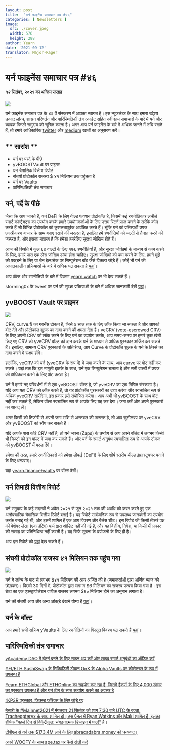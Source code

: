 ```yaml
---
layout: post
title:  "यर्न फाइनेंस समाचार पत्र #४६"
categories: [ Newsletters ]
image:
  src: ./cover.jpeg
  width: 576
  height: 288
author: Yearn
date: '2021-09-12'
translator: Major-Rager
---
```


# यर्न फाइनेंस समाचार पत्र #४६ 
#### १२  सितंबर, २०२१  का अन्तिम सप्ताह


![](/_posts/_newsletters/Yearn-Finance-Newsletter-46/cover.jpeg?w=880&h=440)

यर्न फाइनेंस समाचार पत्र के ४६ वें संस्करण में आपका स्वागत है। इस न्यूजलेटर के साथ हमारा उद्देश्य उत्पाद लॉन्च, शासन परिवर्तन और पारिस्थितिकी तंत्र अपडेट सहित नवीनतम समाचारों के बारे में यर्न और व्यापक क्रिप्टो समुदाय को सूचित करना है। अगर आप यर्न फाइनेंस के बारे में अधिक जानने में रुचि रखते हैं, तो हमारे आधिकारिक [twitter](https://twitter.com/iearnfinance) और [medium](https://medium.com/iearn) खातों का अनुसरण करें।

## ** सारांश **

- यर्न पर परदे के पीछे  
- yvBOOSTVault पर प्राइमर  
- यर्न त्रैमासिक वित्तीय रिपोर्ट  
- संचयी प्रोटोकॉल राजस्व $ ४१ मिलियन तक पहुंचता है   
- यर्न पर Vaults  
- पारिस्थितिकी तंत्र समाचार
    

## **यर्न, पर्दे के पीछे**

जैसा कि आप जानते हैं, यर्न DeFi के लिए यील्ड फंक्शन प्रोटोकॉल है, जिसमें कई रणनीतिकार लचीले स्मार्ट कॉन्ट्रैक्ट्स का उपयोग करके हमारे उपयोगकर्ताओं के लिए उत्तम रिटर्न प्राप्त करने के तरीके कोड करते हैं जो विभिन्न प्रोटोकॉल को कुशलतापूर्वक आवंतित करते हैं। चूंकि यर्न को प्रतिस्पर्धी उपज एकत्रीकरण बाजार के साथ बनाए रखने की जरूरत है, इसलिए हमें रणनीतियों को जल्दी से तैनात करने की जरूरत है, और इसका मतलब है कि हमेशा हमरेलिए सुरक्षा जोखिम होते हैं।

आज की स्थिति में कुल ६४ वाल्टों के लिए १७६ रणनीतियाँ हैं, और सुरक्षा जोखिमों के माध्यम से काम करने के लिए, हमारे पास एक ठोस जोखिम ढांचा होना चाहिए। सुरक्षा जोखिमों को कम करने के लिए, हमने मुद्दों को पकड़ने के लिए या चेन हेल्थचेक पर सिम्युलेशन बॉट जैसे विकल्प जोड़े हैं। कोई भी यर्न की आपातकालीन प्रक्रियाओं के बारे में अधिक पढ़ सकता है [यहां](https://github.com/yearn/yearn-devdocs/blob/master/docs/developers/v2/EMERGENCY.md)।

आप वॉल्ट और रणनीतियों के बारे में विवरण [yearn.watch](https://yearn.watch/) पर भी देख सकते हैं।

storming0x के tweet पर यर्न की सुरक्षा प्रक्रियाओं के बारे में अधिक जानकारी देखें [यहां](https://twitter.com/storming0x/status/1436851219864059906)।

## **yvBOOST Vault पर प्राइमर**

![](/_posts/_newsletters/Yearn-Finance-Newsletter-46/image2.jpg?w=1456&h=753)

CRV, curve.fi का गवर्नेंस टोकन है, जिसे ४ साल तक के लिए लॉक किया जा सकता है और आपको वोट देने और प्रोटोकॉल शुल्क का दावा करने की क्षमता देता है। veCRV (vote-escrowed CRV) के लिए अपनी CRV को लॉक करने के लिए यर्न का उपयोग करके, आप समय-समय पर हमारे कुछ खेती किए गए CRV को yveCRV वॉल्ट को दान करके यर्न के माध्यम से अधिक पुरस्कार अर्जित कर सकते हैं। इसलिए, सामान्य CRV पुरस्कारों के अतिरिक्त, आप Curve के प्रोटोकॉल शुल्क के यर्न के हिस्से का दावा करने में सक्षम होंगे।

हालाँकि, veCRV को यर्न (yveCRV के रूप में) में जमा करने के साथ, आप curve पर वोट नहीं कर सकते। यहां तक कि इस मामूली झटके के साथ, यर्न एक सिम्युलेशन चलाता है और सभी वाल्टों में उपज को अधिकतम करने के लिए वोट करता है।

यर्न में हमारे नए परिवर्धनों में से एक yvBOOST वॉल्ट है, जो yveCRV का एक मिश्रित संस्करण है। यदि आप यहां CRV को लॉक करते हैं, तो यह प्रोटोकॉल पुरस्कारों का दावा करेगा और स्वचालित रूप से अधिक yveCRV खरीदेगा, इस प्रकार इसे संयोजित करेगा। आप अभी भी yvBOOST के साथ वोट नहीं कर सकते हैं, लेकिन वॉल्ट स्वचालित रूप से आपके लिए यह कर देगा। जमा करें और अपने पुरस्कारों का आनंद लें।

अगर किसी को तिजोरी से अपनी जमा राशि से अस्तबल की जरूरत है, तो आप सुशीलवप पर yveCRV और yvBOOST को स्वैप कर सकते हैं।

यदि आपके पास कोई CRV नहीं है, तो यर्न जपस (Zaps) के उप्योग से आप अपने वॉलेट में लगभग किसी भी क्रिप्टो को इन वॉल्ट में जमा कर सकते हैं। और यर्न के स्मार्ट अनुबंध स्वचालित रूप से आपके टोकन को yvBOOST में बदल देंगे।

हमेशा की तरह, हमारे रणनीतिकारों को हमेशा डीफई (DeFi) के लिए शीर्ष स्तरीय यील्ड इंफ्रास्ट्रक्चर बनाने के लिए धन्यवाद।

यहां [yearn.finance/vaults](https://yearn.finance/vaults) पर वॉल्ट देखें।

## **यर्न तिमाही वित्तीय रिपोर्ट**

![](/_posts/_newsletters/Yearn-Finance-Newsletter-46/image3.jpg?w=1276&h=429)

यर्न समुदाय के कई सदस्यों ने अप्रैल २०२१ से जून २०२१ तक की अवधि को कवर करते हुए एक अनौपचारिक त्रैमासिक वित्तीय रिपोर्ट बनाई है। यह रिपोर्ट सार्वजनिक रूप से उपलब्ध जानकारी का उपयोग करके बनाई गई थी, और इसमें शामिल हैं एक आय विवरण और बैलेंस शीट। इस रिपोर्ट की किसी तीसरे पक्ष की पेशेवर लेखा (एकाउंटिंग) फर्म द्वारा ऑडिट नहीं की गई है, और यह वित्तीय, निवेश, या किसी भी प्रकार की सलाह का प्रतिनिधित्व नहीं करती है। यह सिर्फ सूचना के प्रयोजनों के लिए ही है।

आप इस रिपोर्ट को [यहां](https://github.com/yearn/yearn-pm/blob/master/financials/reports/2021Q2-yearn-quarterly-report.pdf) देख सकते हैं।

## **संचयी प्रोटोकॉल राजस्व ४१ मिलियन तक पहुंच गया**

![](/_posts/_newsletters/Yearn-Finance-Newsletter-46/image4.jpg?w=1456&h=828)

यर्न ने लॉन्च के बाद से लगभग $४१ मिलियन  की आय अर्जित की है (जमाकर्ताओं द्वारा अर्जित ब्याज को छोड़कर)। पिछले 30 दिनों में, प्रोटोकॉल द्वारा लगभग $6 मिलियन का राजस्व उत्पन्न किया गया है। इस डेटा का एक एक्स्ट्रापोलेशन वार्षिक राजस्व लगभग $६० मिलियन होने का अनुमान लगाता है।

यर्न की संचयी आय और अन्य आंकड़े देखने योग्य हैं [यहां](https://www.yfistats.com/)।

## **यर्न के वॉल्ट**

आप हमारे सभी सक्रिय yVaults के लिए रणनीतियों का विस्तृत विवरण पढ़ सकते हैं [यहां](https://medium.com/yearn-state-of-the-vaults/the-vaults-at-yearn-9237905ffed3)।

## **पारिस्थितिकी तंत्र समाचार**

[yAcademy DAO में इंटर्न बनने के लिए साइन अप करें और लाइव स्मार्ट अनुबंधों का ऑडिट करें](https://twitter.com/yAcademyDAO/status/1435866622556659717)

[YFI/ETH SushiSwap के लिक्विडिटी टोकन OnX के Alpha Vaults पर कोलैटरल के रूप में उपलब्ध हैं](https://twitter.com/OnXFinance/status/1435229990681972741)

[Yearn ETHGlobal और ETHOnline का सहयोग कर रहा है, जिसमें हैकर्स के लिए 4,000 डॉलर का पुरस्कार उपलब्ध है और यर्न टीम के साथ सहयोग करने का अवसर है](https://twitter.com/iearnfinance/status/1436302183545196546)

[rKP3R पुरस्कार, फिक्स्ड फॉरेक्स के लिए जोड़े गए](https://twitter.com/thekeep3r/status/1437402914474037256)

[मेसारी के #Mainnet2021 में मंगलवार 21 सितंबर को शाम 7:30 बजे UTC के वक्ता, Tracheopteryx के साथ शामिल हों। इस पैनल में Ryan Watkins और Maki शामिल हैं, इसका शीर्षक "पहले दिन से विकेंद्रीकृत: संगठनात्मक डिजाइन में पाठ!"](https://twitter.com/tracheopteryx/status/1436257062971977729) है।

[टीवीएल से यर्न तक $173.4M लाने के लिए abracadabra.money को धन्यवाद।](https://twitter.com/danielesesta/status/1437372628054982663)

[अपने WOOFY के साथ ape.tax पर कैसे खेती करें](https://twitter.com/ape_tax/status/1436908119817211913)

